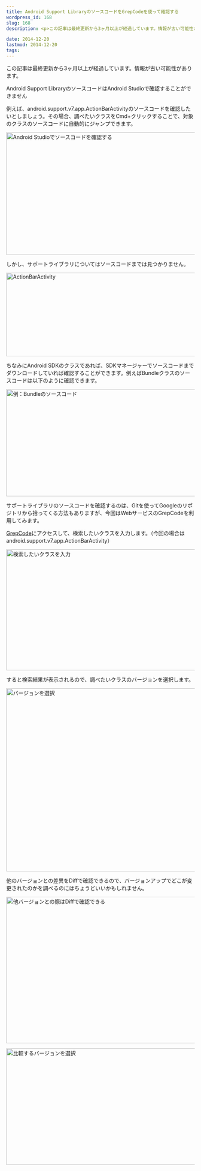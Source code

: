```yaml
---
title: Android Support LibraryのソースコードをGrepCodeを使って確認する
wordpress_id: 168
slug: 168
description: <p>この記事は最終更新から3ヶ月以上が経過しています。情報が古い可能性があります。Android Support LibraryのソースコードはAndroid Studioで確認することができません 例えば、android. [&hellip;]</p>

date: 2014-12-20
lastmod: 2014-12-20
tags: 
---
```


<div id="wppda_alert">この記事は最終更新から3ヶ月以上が経過しています。情報が古い可能性があります。</div><p>Android Support LibraryのソースコードはAndroid Studioで確認することができません</p>
<p>例えば、android.support.v7.app.ActionBarActivityのソースコードを確認したいとしましょう。その場合、調べたいクラスをCmd+クリックすることで、対象のクラスのソースコードに自動的にジャンプできます。</p>
<p><img src="https://android.gcreate.jp/wp-content/uploads/2014/12/6eb11c616704a61f7fabe63eae153a67.jpg" alt="Android Studioでソースコードを確認する" title="Android Studioでソースコードを確認する.jpg" border="0" width="579" height="327" /></p>
<p>しかし、サポートライブラリについてはソースコードまでは見つかりません。</p>
<p><img src="https://android.gcreate.jp/wp-content/uploads/2014/12/ActionBarActivity.jpg" alt="ActionBarActivity" title="ActionBarActivity.jpg" border="0" width="600" height="223" /></p>
<p>ちなみにAndroid SDKのクラスであれば、SDKマネージャーでソースコードまでダウンロードしていれば確認することができます。例えばBundleクラスのソースコードは以下のように確認できます。</p>
<p><img src="https://android.gcreate.jp/wp-content/uploads/2014/12/0fd4ce27d24a1d0c8359e43ff8d58e9b.jpg" alt="例：Bundleのソースコード" title="例：Bundleのソースコード.jpg" border="0" width="600" height="286" /></p>
<p>サポートライブラリのソースコードを確認するのは、Gitを使ってGoogleのリポジトリから拾ってくる方法もありますが、今回はWebサービスのGrepCodeを利用してみます。</p>
<p><a href="http://grepcode.com/" class="broken_link">GrepCode</a>にアクセスして、検索したいクラスを入力します。（今回の場合はandroid.support.v7.app.ActionBarActivity）</p>
<p><img src="https://android.gcreate.jp/wp-content/uploads/2014/12/cb0c23581f939230a15e58d59babe95f.jpg" alt="検索したいクラスを入力" title="検索したいクラスを入力.jpg" border="0" width="600" height="323" /></p>
<p>すると検索結果が表示されるので、調べたいクラスのバージョンを選択します。</p>
<p><img src="https://android.gcreate.jp/wp-content/uploads/2014/12/d30bc00ee8753b6de9a0866202a57b90.jpg" alt="バージョンを選択" title="バージョンを選択.jpg" border="0" width="600" height="489" /></p>
<p>他のバージョンとの差異をDiffで確認できるので、バージョンアップでどこが変更されたのかを調べるのにはちょうどいいかもしれません。</p>
<p><img src="https://android.gcreate.jp/wp-content/uploads/2014/12/5540faa9733549b0f604fb3995f2449b.jpg" alt="他バージョンとの際はDiffで確認できる" title="他バージョンとの際はDiffで確認できる.jpg" border="0" width="600" height="391" /></p>
<p><img src="https://android.gcreate.jp/wp-content/uploads/2014/12/838451857577d15c1822e7a0078349cf.jpg" alt="比較するバージョンを選択" title="比較するバージョンを選択.jpg" border="0" width="600" height="311" /></p>

  